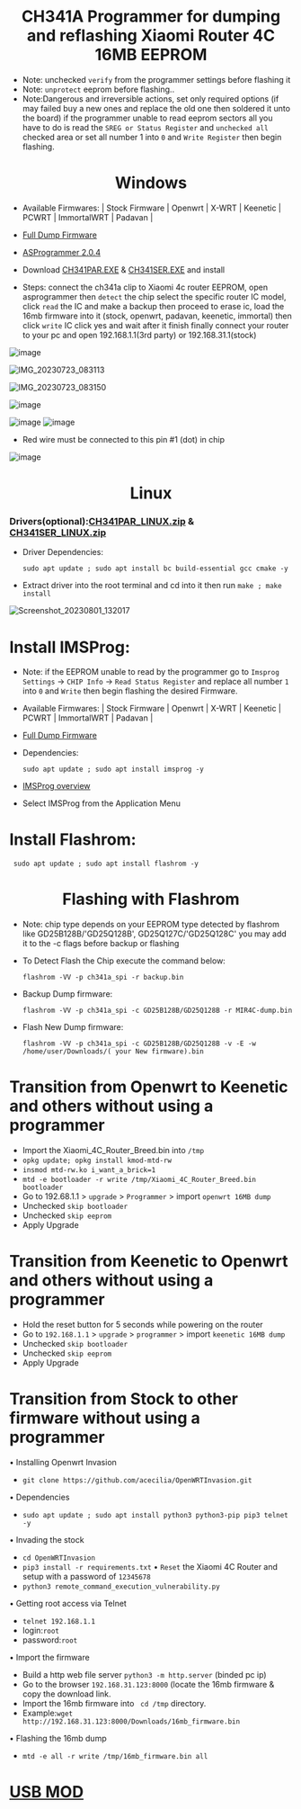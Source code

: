 # <h1 align="center">CH341A Programmer for dumping and reflashing Xiaomi Router 4C 16MB EEPROM</h1>

- Note: unchecked `verify` from the programmer settings before flashing it
- Note: `unprotect` eeprom before flashing..
- Note:Dangerous and irreversible actions, set only required options (if may failed buy a new ones and replace the old one then soldered it unto the board) if the programmer unable to read eeprom sectors all you have to do is read the `SREG or Status Register` and `unchecked all `checked area or set all number 1 into `0` and `Write Register` then begin flashing.


# <h1 align="center"> Windows </h1>

- Available Firmwares: | Stock Firmware | Openwrt | X-WRT | Keenetic | PCWRT | ImmortalWRT | Padavan |

- [Full Dump Firmware](https://github.com/xiv3r/Xiaomi-Router-4C-CH341A-flasher/releases/tag/V1)

- [ASProgrammer 2.0.4](https://github.com/xiv3r/Xiaomi-Router-4C-CH341A-flasher/releases/download/V1/AsProgrammer_2.0.4.zip)

- Download [CH341PAR.EXE](https://raw.githubusercontent.com/xiv3r/Xiaomi-Mi-Router-4C-CH341A-Flasher/main/CH341PAR.EXE) & [CH341SER.EXE](https://raw.githubusercontent.com/xiv3r/Xiaomi-Mi-Router-4C-CH341A-Flasher/main/CH341SER.EXE) and install

- Steps: connect the ch341a clip to Xiaomi 4c router EEPROM, open asprogrammer then `detect` the chip select the specific router IC model, click `read` the IC and make a backup then proceed to erase ic, load the 16mb firmware into it
  (stock, openwrt, padavan, keenetic, immortal) then click `write` IC click yes and wait after it finish finally connect your router to your pc and open 192.168.1.1(3rd party) or 192.168.31.1(stock)


![image](https://github.com/xiv3r/Xiaomi-Router-4C-CH34A-flash-firmware/assets/117867334/704a2efb-d911-4737-8670-8480cfe073e0)


![IMG_20230723_083113](https://github.com/xiv3r/Xiaomi-Router-4C-CH34A-flash-firmware/assets/117867334/8c399a16-f7a1-4e77-b900-d4bfa674f79d)


![IMG_20230723_083150](https://github.com/xiv3r/Xiaomi-Router-4C-CH34A-flash-firmware/assets/117867334/bf2053cc-a585-41b9-b8a0-b150ddcbd87e)


![image](https://github.com/xiv3r/Xiaomi-Router-4C-CH34A-flash-firmware/assets/117867334/32c84a15-dd5d-43b0-87b1-6be5aeccad41)

![image](https://github.com/xiv3r/Xiaomi-Router-4C-CH34A-flash-firmware/assets/117867334/76807418-5626-4829-a0f4-aebe305701ba)
![image](https://github.com/xiv3r/Xiaomi-Router-4C-CH34A-flash-firmware/assets/117867334/5621d78b-b314-4ba8-8fec-1badffd65141)

- Red wire must be connected to this pin #1 (dot) in chip

![image](https://github.com/xiv3r/Xiaomi-Router-4C-CH34A-flash-firmware/assets/117867334/466c5aad-61c9-498a-bd1e-c9171fe64c86)



# <h1 align="center"> Linux </h1>

### Drivers(optional):[CH341PAR_LINUX.zip](https://raw.githubusercontent.com/xiv3r/Xiaomi-Mi-Router-4C-CH341A-Flasher/main/CH341PAR_LINUX.ZIP) & [CH341SER_LINUX.zip](https://raw.githubusercontent.com/xiv3r/Xiaomi-Mi-Router-4C-CH341A-Flasher/main/CH341SER_LINUX.ZIP)

- Driver Dependencies:

      sudo apt update ; sudo apt install bc build-essential gcc cmake -y

* Extract driver into the root terminal and cd into it then run `make ; make install`

![Screenshot_20230801_132017](https://github.com/xiv3r/Xiaomi-Router-4C-CH341A-flasher/assets/117867334/fc367842-6724-4f66-80a5-6409bd93190b)

# Install IMSProg:

* Note: if the EEPROM unable to read by the programmer go to `Imsprog Settings` -> `CHIP Info` -> `Read Status Register` and replace all number `1` into `0` and `Write` then begin flashing the desired Firmware.


- Available Firmwares: | Stock Firmware | Openwrt | X-WRT | Keenetic | PCWRT | ImmortalWRT | Padavan |

- [Full Dump Firmware](https://github.com/xiv3r/Xiaomi-Router-4C-CH341A-flasher/releases/tag/V1)
  

- Dependencies:

      sudo apt update ; sudo apt install imsprog -y

- [IMSProg overview](https://github.com/bigbigmdm/IMSProg)

- Select IMSProg from the Application Menu

 
# Install Flashrom:

     sudo apt update ; sudo apt install flashrom -y


# <h1 align="center"> Flashing with Flashrom </h1>

- Note: chip type depends on your EEPROM type detected by flashrom like GD25B128B/'GD25Q128B', GD25Q127C/'GD25Q128C' you may add it to the -c flags before backup or flashing

- To Detect Flash the Chip execute the command below:

      flashrom -VV -p ch341a_spi -r backup.bin
 
- Backup Dump firmware: 

      flashrom -VV -p ch341a_spi -c GD25B128B/GD25Q128B -r MIR4C-dump.bin

- Flash New Dump firmware:

      flashrom -VV -p ch341a_spi -c GD25B128B/GD25Q128B -v -E -w /home/user/Downloads/( your New firmware).bin

# Transition from Openwrt to Keenetic and others without using a programmer
- Import the Xiaomi_4C_Router_Breed.bin into `/tmp`
- `opkg update; opkg install kmod-mtd-rw`
- `insmod mtd-rw.ko i_want_a_brick=1`
- `mtd -e bootloader -r write /tmp/Xiaomi_4C_Router_Breed.bin bootloader`
- Go to 192.68.1.1 > `upgrade` > `Programmer` > import `openwrt 16MB dump`
- Unchecked `skip bootloader`
- Unchecked `skip eeprom`
- Apply Upgrade

# Transition from Keenetic to Openwrt and others without using a programmer
- Hold the reset button for 5 seconds while powering on the router
- Go to `192.168.1.1` > `upgrade` > `programmer` > import `keenetic 16MB dump`
- Unchecked `skip bootloader`
- Unchecked `skip eeprom`
- Apply Upgrade

# Transition from Stock to other firmware without using a programmer

• Installing Openwrt Invasion
  - `git clone https://github.com/acecilia/OpenWRTInvasion.git`

• Dependencies
  - `sudo apt update ; sudo apt install python3 python3-pip pip3 telnet -y` 

• Invading the stock
  - `cd OpenWRTInvasion`
  - `pip3 install -r requirements.txt`
• `Reset` the Xiaomi 4C Router and setup with a password of `12345678`
  - `python3 remote_command_execution_vulnerability.py`

• Getting root access via Telnet
  - `telnet 192.168.1.1`
  - login:`root`
  - password:`root`
 
• Import the firmware
  - Build a http web file server `python3 -m http.server` (binded pc ip)
  - Go to the browser `192.168.31.123:8000` (locate the 16mb firmware & copy the download link.
  - Import the 16mb firmware into ` cd /tmp` directory.
  - Example:`wget http://192.168.31.123:8000/Downloads/16mb_firmware.bin`

• Flashing the 16mb dump
  - `mtd -e all -r write /tmp/16mb_firmware.bin all`

# [USB MOD](https://github.com/xiv3r/Xiaomi-Mi-Router-4C-CH341A-Flasher/blob/main/USB-MOD.jpg)
